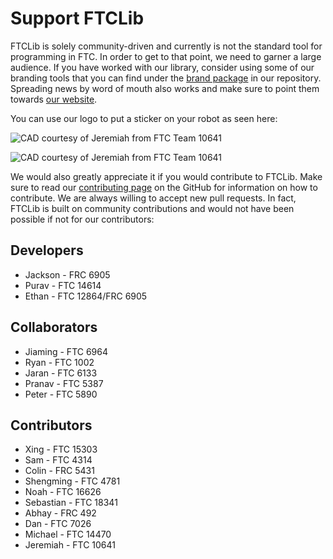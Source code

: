 # Support FTCLib

FTCLib is solely community-driven and currently is not the standard tool for programming in FTC. In order to get to that point, we need to garner a large audience. If you have worked with our library, consider using some of our branding tools that you can find under the [brand package](https://github.com/FTCLib/FTCLib/tree/v2.0.1/brand) in our repository. Spreading news by word of mouth also works and make sure to point them towards [our website](http://ftclib.org).

You can use our logo to put a sticker on your robot as seen here:

![CAD courtesy of Jeremiah from FTC Team 10641](.gitbook/assets/small-bot.png)

![CAD courtesy of Jeremiah from FTC Team 10641](.gitbook/assets/gobilda-bot.png)

We would also greatly appreciate it if you would contribute to FTCLib. Make sure to read our [contributing page](https://github.com/FTCLib/FTCLib/blob/v2.0.1/.github/CONTRIBUTING.md) on the GitHub for information on how to contribute. We are always willing to accept new pull requests. In fact, FTCLib is built on community contributions and would not have been possible if not for our contributors:

## Developers

* Jackson - FRC 6905
* Purav - FTC 14614
* Ethan - FTC 12864/FRC 6905

## Collaborators

* Jiaming - FTC 6964
* Ryan - FTC 1002
* Jaran - FTC 6133
* Pranav - FTC 5387
* Peter - FTC 5890

## Contributors

* Xing - FTC 15303
* Sam - FTC 4314
* Colin - FRC 5431
* Shengming - FTC 4781
* Noah - FTC 16626
* Sebastian - FTC 18341
* Abhay - FRC 492
* Dan - FTC 7026
* Michael - FTC 14470
* Jeremiah - FTC 10641

